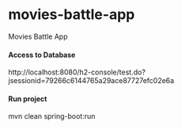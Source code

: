 # movies-battle-app
Movies Battle App


#### Access to Database 
http://localhost:8080/h2-console/test.do?jsessionid=79266c6144765a29ace87727efc02e6a


#### Run project
mvn clean spring-boot:run